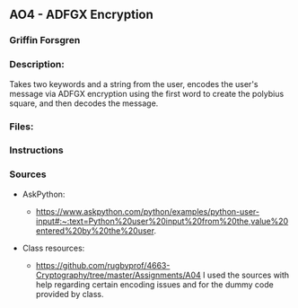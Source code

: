 ## AO4 - ADFGX Encryption
### Griffin Forsgren
### Description:
Takes two keywords and a string from the user, encodes the user's message via ADFGX encryption using the first word to create the polybius square, and then decodes the message. 

### Files:


### Instructions


### Sources
  - AskPython:
    - https://www.askpython.com/python/examples/python-user-input#:~:text=Python%20user%20input%20from%20the,value%20entered%20by%20the%20user.
    
  - Class resources:
    - https://github.com/rugbyprof/4663-Cryptography/tree/master/Assignments/A04
  I used the sources with help regarding certain encoding issues and for the dummy code provided by class. 

